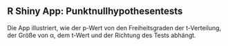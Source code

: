 ## R Shiny App: Punktnullhypothesentests
Die App illustriert, wie der p-Wert von den Freiheitsgraden der t-Verteilung,
der Größe von &#945;, dem t-Wert und der Richtung des Tests abhängt.
